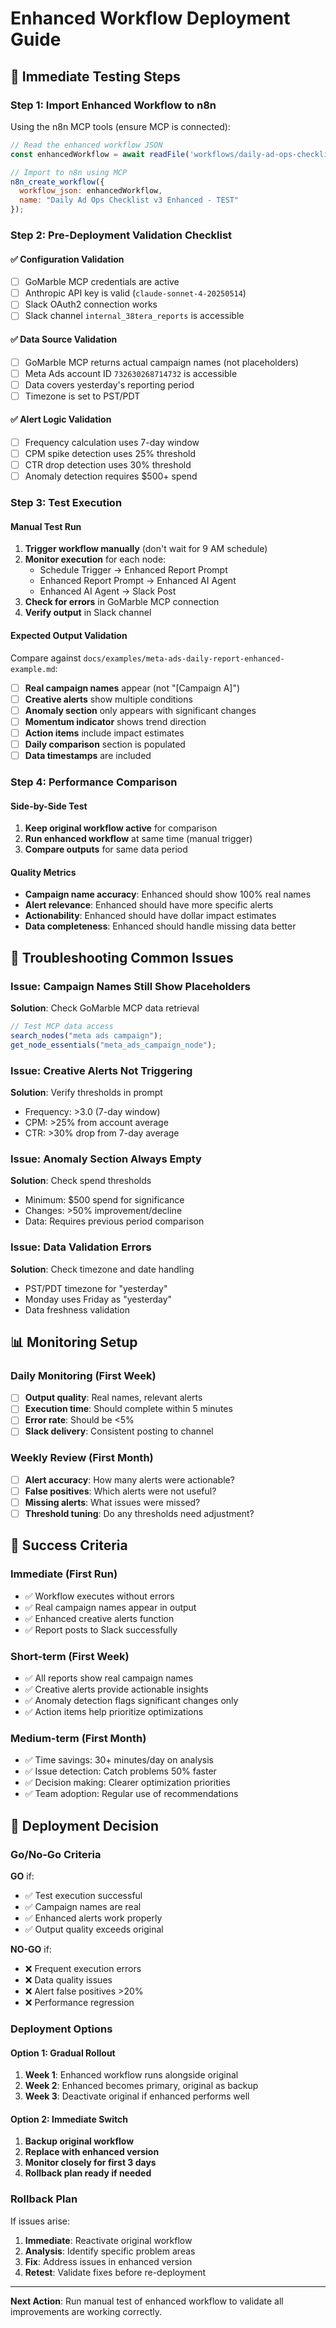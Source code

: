 # Enhanced Workflow Deployment Guide

## 🚀 Immediate Testing Steps

### Step 1: Import Enhanced Workflow to n8n

Using the n8n MCP tools (ensure MCP is connected):

```javascript
// Read the enhanced workflow JSON
const enhancedWorkflow = await readFile('workflows/daily-ad-ops-checklist-v3-enhanced.json');

// Import to n8n using MCP
n8n_create_workflow({
  workflow_json: enhancedWorkflow,
  name: "Daily Ad Ops Checklist v3 Enhanced - TEST"
});
```

### Step 2: Pre-Deployment Validation Checklist

#### ✅ Configuration Validation
- [ ] GoMarble MCP credentials are active
- [ ] Anthropic API key is valid (`claude-sonnet-4-20250514`)
- [ ] Slack OAuth2 connection works
- [ ] Slack channel `internal_38tera_reports` is accessible

#### ✅ Data Source Validation
- [ ] GoMarble MCP returns actual campaign names (not placeholders)
- [ ] Meta Ads account ID `732630268714732` is accessible
- [ ] Data covers yesterday's reporting period
- [ ] Timezone is set to PST/PDT

#### ✅ Alert Logic Validation
- [ ] Frequency calculation uses 7-day window
- [ ] CPM spike detection uses 25% threshold
- [ ] CTR drop detection uses 30% threshold
- [ ] Anomaly detection requires $500+ spend

### Step 3: Test Execution

#### Manual Test Run
1. **Trigger workflow manually** (don't wait for 9 AM schedule)
2. **Monitor execution** for each node:
   - Schedule Trigger → Enhanced Report Prompt
   - Enhanced Report Prompt → Enhanced AI Agent
   - Enhanced AI Agent → Slack Post
3. **Check for errors** in GoMarble MCP connection
4. **Verify output** in Slack channel

#### Expected Output Validation
Compare against `docs/examples/meta-ads-daily-report-enhanced-example.md`:

- [ ] **Real campaign names** appear (not "[Campaign A]")
- [ ] **Creative alerts** show multiple conditions
- [ ] **Anomaly section** only appears with significant changes
- [ ] **Momentum indicator** shows trend direction
- [ ] **Action items** include impact estimates
- [ ] **Daily comparison** section is populated
- [ ] **Data timestamps** are included

### Step 4: Performance Comparison

#### Side-by-Side Test
1. **Keep original workflow active** for comparison
2. **Run enhanced workflow** at same time (manual trigger)
3. **Compare outputs** for same data period

#### Quality Metrics
- **Campaign name accuracy**: Enhanced should show 100% real names
- **Alert relevance**: Enhanced should have more specific alerts
- **Actionability**: Enhanced should have dollar impact estimates
- **Data completeness**: Enhanced should handle missing data better

## 🔧 Troubleshooting Common Issues

### Issue: Campaign Names Still Show Placeholders
**Solution**: Check GoMarble MCP data retrieval
```javascript
// Test MCP data access
search_nodes("meta ads campaign");
get_node_essentials("meta_ads_campaign_node");
```

### Issue: Creative Alerts Not Triggering
**Solution**: Verify thresholds in prompt
- Frequency: >3.0 (7-day window)
- CPM: >25% from account average
- CTR: >30% drop from 7-day average

### Issue: Anomaly Section Always Empty
**Solution**: Check spend thresholds
- Minimum: $500 spend for significance
- Changes: >50% improvement/decline
- Data: Requires previous period comparison

### Issue: Data Validation Errors
**Solution**: Check timezone and date handling
- PST/PDT timezone for "yesterday"
- Monday uses Friday as "yesterday"
- Data freshness validation

## 📊 Monitoring Setup

### Daily Monitoring (First Week)
- [ ] **Output quality**: Real names, relevant alerts
- [ ] **Execution time**: Should complete within 5 minutes
- [ ] **Error rate**: Should be <5%
- [ ] **Slack delivery**: Consistent posting to channel

### Weekly Review (First Month)
- [ ] **Alert accuracy**: How many alerts were actionable?
- [ ] **False positives**: Which alerts were not useful?
- [ ] **Missing alerts**: What issues were missed?
- [ ] **Threshold tuning**: Do any thresholds need adjustment?

## 🎯 Success Criteria

### Immediate (First Run)
- ✅ Workflow executes without errors
- ✅ Real campaign names appear in output
- ✅ Enhanced creative alerts function
- ✅ Report posts to Slack successfully

### Short-term (First Week)
- ✅ All reports show real campaign names
- ✅ Creative alerts provide actionable insights
- ✅ Anomaly detection flags significant changes only
- ✅ Action items help prioritize optimizations

### Medium-term (First Month)
- ✅ Time savings: 30+ minutes/day on analysis
- ✅ Issue detection: Catch problems 50% faster
- ✅ Decision making: Clearer optimization priorities
- ✅ Team adoption: Regular use of recommendations

## 🚀 Deployment Decision

### Go/No-Go Criteria
**GO** if:
- ✅ Test execution successful
- ✅ Campaign names are real
- ✅ Enhanced alerts work properly
- ✅ Output quality exceeds original

**NO-GO** if:
- ❌ Frequent execution errors
- ❌ Data quality issues
- ❌ Alert false positives >20%
- ❌ Performance regression

### Deployment Options

#### Option 1: Gradual Rollout
1. **Week 1**: Enhanced workflow runs alongside original
2. **Week 2**: Enhanced becomes primary, original as backup
3. **Week 3**: Deactivate original if enhanced performs well

#### Option 2: Immediate Switch
1. **Backup original workflow**
2. **Replace with enhanced version**
3. **Monitor closely for first 3 days**
4. **Rollback plan ready if needed**

### Rollback Plan
If issues arise:
1. **Immediate**: Reactivate original workflow
2. **Analysis**: Identify specific problem areas
3. **Fix**: Address issues in enhanced version
4. **Retest**: Validate fixes before re-deployment

---

**Next Action**: Run manual test of enhanced workflow to validate all improvements are working correctly.